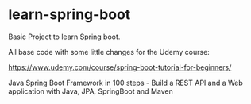 # learn-spring-boot
Basic Project to learn Spring boot.

All base code with some little changes for the Udemy course:

https://www.udemy.com/course/spring-boot-tutorial-for-beginners/

Java Spring Boot Framework in 100 steps - Build a REST API and a Web application with Java, JPA, SpringBoot and Maven
